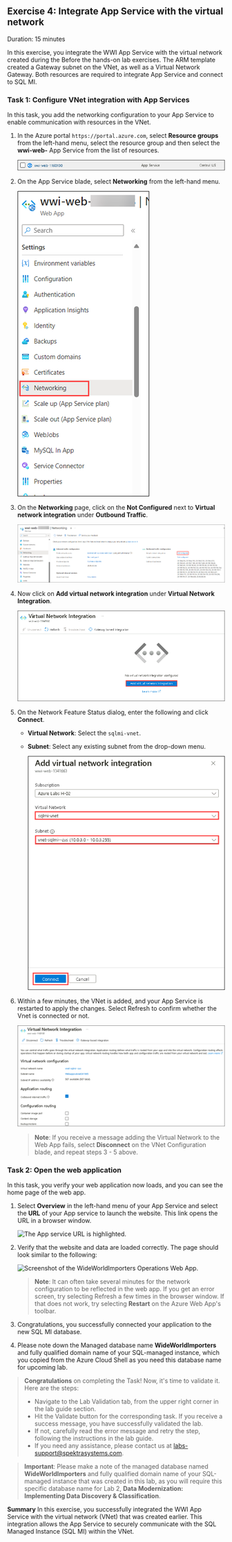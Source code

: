 ## Exercise 4: Integrate App Service with the virtual network

Duration: 15 minutes

In this exercise, you integrate the WWI App Service with the virtual network created during the Before the hands-on lab exercises. The ARM template created a Gateway subnet on the VNet, as well as a Virtual Network Gateway. Both resources are required to integrate App Service and connect to SQL MI.

### Task 1: Configure VNet integration with App Services

In this task, you add the networking configuration to your App Service to enable communication with resources in the VNet.

1. In the Azure portal `https://portal.azure.com`, select **Resource groups** from the left-hand menu, select the **<inject key="Resource Group Name" enableCopy="false"/>** resource group and then select the **wwi-web-<inject key="Suffix" />** App Service from the list of resources.

   ![The wwi-web-UNIQUEID App Service is highlighted in the list of resource group resources.](media/datamod9.png "Resource group")

2. On the App Service blade, select **Networking** from the left-hand menu.

   ![On the App Service blade, Networking is selected in the left-hand menu, and Click here to configure is highlighted under VNet Integration.](media/web-app-network.png "App Service")

3. On the **Networking** page, click on the **Not Configured** next to **Virtual network integration** under **Outbound Traffic**.

   ![Add VNet is highlighted on the VNet Configuration blade.](media/web-app-network-output.png "App Service")

4. Now click on **Add virtual network integration** under **Virtual Network Integration**.

   ![Add VNet is highlighted on the VNet Configuration blade.](media/datamod10.png "App Service")

5. On the Network Feature Status dialog, enter the following and click **Connect**.

   - **Virtual Network**: Select the `sqlmi-vnet`.
   - **Subnet**: Select any existing subnet from the drop-down menu.

      ![Add VNet is highlighted on the VNet Configuration blade.](media/vnet.png "Vnet")

6. Within a few minutes, the VNet is added, and your App Service is restarted to apply the changes. Select Refresh to confirm whether the Vnet is connected or not.

   ![The details of the VNet Configuration are displayed. The Certificate Status, Certificates in sync, is highlighted.](media/datamod11.png "App Service")

   > **Note**: If you receive a message adding the Virtual Network to the Web App fails, select **Disconnect** on the VNet Configuration blade, and repeat steps 3 - 5 above.

### Task 2: Open the web application

In this task, you verify your web application now loads, and you can see the home page of the web app.

1. Select **Overview** in the left-hand menu of your App Service and select the **URL** of your App service to launch the website. This link opens the URL in a browser window.

   ![The App service URL is highlighted.](media/app-service-url.png "App service URL")

2. Verify that the website and data are loaded correctly. The page should look similar to the following:

   ![Screenshot of the WideWorldImporters Operations Web App.](media/wwi-web-app.png "WideWorldImporters Web")

   > **Note**: It can often take several minutes for the network configuration to be reflected in the web app. If you get an error screen, try selecting Refresh a few times in the browser window. If that does not work, try selecting **Restart** on the Azure Web App's toolbar.

3. Congratulations, you successfully connected your application to the new SQL MI database.

4. Please note down the Managed database name **WideWorldImporters<inject key="Suffix" enableCopy="false"/>** and fully qualified domain name of your SQL-managed instance, which you copied from the Azure Cloud Shell as you need this database name for upcoming lab.

 
>**Congratulations** on completing the Task! Now, it's time to validate it. Here are the steps:
 > - Navigate to the Lab Validation tab, from the upper right corner in the lab guide section.
 > - Hit the Validate button for the corresponding task. If you receive a success message, you have successfully validated the lab. 
 > - If not, carefully read the error message and retry the step, following the instructions in the lab guide.
 > - If you need any assistance, please contact us at labs-support@spektrasystems.com.

   > **Important**: Please make a note of the managed database named **WideWorldImporters<inject key="Suffix" enableCopy="false"/>** and fully qualified domain name of your SQL-managed instance that was created in this lab, as you will require this specific database name for Lab 2, **Data Modernization: Implementing Data Discovery & Classification**.

**Summary**
In this exercise, you successfully integrated the WWI App Service with the virtual network (VNet) that was created earlier. This integration allows the App Service to securely communicate with the SQL Managed Instance (SQL MI) within the VNet.
